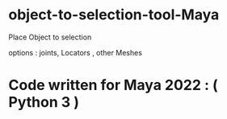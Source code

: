 # object-to-selection-tool-Maya
Place Object to selection 

options : joints, Locators , other Meshes

# Code written for  Maya  2022  : ( Python 3 )
